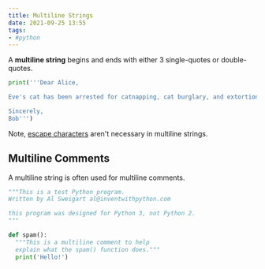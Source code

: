 ```yaml
---
title: Multiline Strings
date: 2021-09-25 13:55
tags:
- #python
---
```


A **multiline string** begins and ends with either 3 single-quotes or
double-quotes.

```python
print('''Dear Alice,

Eve's cat has been arrested for catnapping, cat burglary, and extortion.

Sincerely,
Bob''')
```

Note, [escape characters](20210925134527-escape-characters.md) aren't necessary
in multiline strings.

## Multiline Comments

A multiline string is often used for multiline comments.

```python
"""This is a test Python program.
Written by Al Sweigart al@inventwithpython.com

this program was designed for Python 3, not Python 2.
"""

def spam():
  """This is a multiline comment to help
  explain what the spam() function does."""
  print('Hello!')
```
